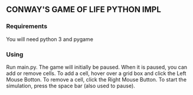 ## CONWAY'S GAME OF LIFE PYTHON IMPL


### Requirements

You will need python 3 and pygame

### Using

Run main.py. The game will initially be paused. When it is paused, you can add or remove cells. To add a cell, hover over a grid box and click the Left Mouse Botton. To remove a cell, click the Right Mouse Button. To start the simulation, press the space bar (also used to pause).


